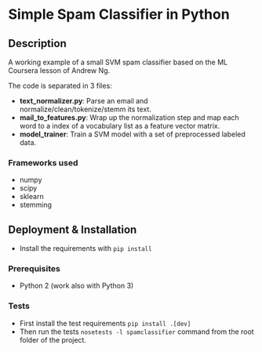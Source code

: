 # Simple Spam Classifier in Python

## Description
A working example of a small SVM spam classifier based on the ML Coursera lesson of Andrew Ng.

The code is separated in 3 files:
* **text_normalizer.py**: Parse an email and normalize/clean/tokenize/stemm its text.
* **mail_to_features.py**: Wrap up the normalization step and map each word to a index of a vocabulary list as a feature vector matrix.
* **model_trainer**: Train a SVM model with a set of preprocessed labeled data.

### Frameworks used
* numpy
* scipy
* sklearn
* stemming

## Deployment & Installation
* Install the requirements with `pip install`

### Prerequisites
* Python 2 (work also with Python 3)

### Tests
* First install the test requirements `pip install .[dev]`
* Then run the tests `nosetests -l spamclassifier` command from the root folder of the project.